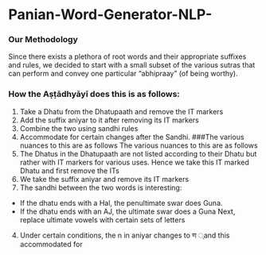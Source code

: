  # Panian-Word-Generator-NLP-
### Our Methodology
Since there exists a plethora of root words and their appropriate suffixes and rules, we
decided to start with a small subset of the various sutras that can perform and convey one
particular “abhipraay” (of being worthy).
### How the Aṣṭādhyāyī does this is as follows:
  1. Take a Dhatu from the Dhatupaath and remove the IT markers
  2. Add the suffix aniyar to it after removing its IT markers
  3. Combine the two using sandhi rules
  4. Accommodate for certain changes after the Sandhi.
###The various nuances to this are as follows
 The various nuances to this are as follows
 1. The Dhatus in the Dhatupaath are not listed according to their Dhatu but rather with
 IT markers for various uses.
 Hence we take this IT marked Dhatu and first remove the ITs
 2. We take the suffix aniyar and remove its IT markers
 3. The sandhi between the two words is interesting:
  * If the dhatu ends with a Hal, the penultimate swar does Guna.
  * If the dhatu ends with an AJ, the ultimate swar does a Guna
 Next, replace ultimate vowels with certain sets of letters
 4. Under certain conditions, the n in aniyar changes to ण ्and this accommodated for

